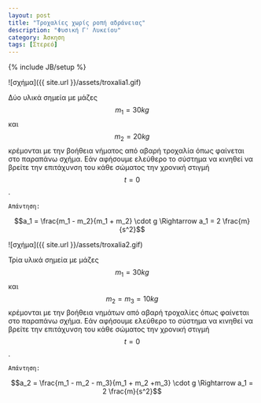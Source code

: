 ```yaml
---
layout: post
title: "Τροχαλίες χωρίς ροπή αδράνειας"
description: "Φυσική Γ' Λυκείου"
category: Άσκηση
tags: [Στερεό]
---
```

{% include JB/setup %}

![σχήμα]({{ site.url }}/assets/troxalia1.gif) 

Δύο υλικά σημεία με μάζες $$m_1 = 30kg$$ και $$m_2 = 20kg$$ κρέμονται με την βοήθεια νήματος από αβαρή τροχαλία όπως φαίνεται στο παραπάνω σχήμα. Εάν αφήσουμε ελεύθερο το σύστημα να κινηθεί να βρείτε την επιτάχυνση του κάθε σώματος την χρονική στιγμή $$t = 0$$.

`Απάντηση:`

$$a_1 = \frac{m_1 - m_2}{m_1 + m_2} \cdot g \Rightarrow a_1 = 2 \frac{m}{s^2}$$


![σχήμα]({{ site.url }}/assets/troxalia2.gif) 

Τρία υλικά σημεία με μάζες $$m_1 = 30kg$$ και $$m_2 = m_3 = 10kg$$ κρέμονται με την βοήθεια νημάτων από αβαρή τροχαλίες όπως φαίνεται στο παραπάνω σχήμα. Εάν αφήσουμε ελεύθερο το σύστημα να κινηθεί να βρείτε την επιτάχυνση του κάθε σώματος την χρονική στιγμή $$t = 0$$.

`Απάντηση:`

$$a_2 = \frac{m_1 - m_2 - m_3}{m_1 + m_2 +m_3} \cdot g \Rightarrow a_1 = 2 \frac{m}{s^2}$$